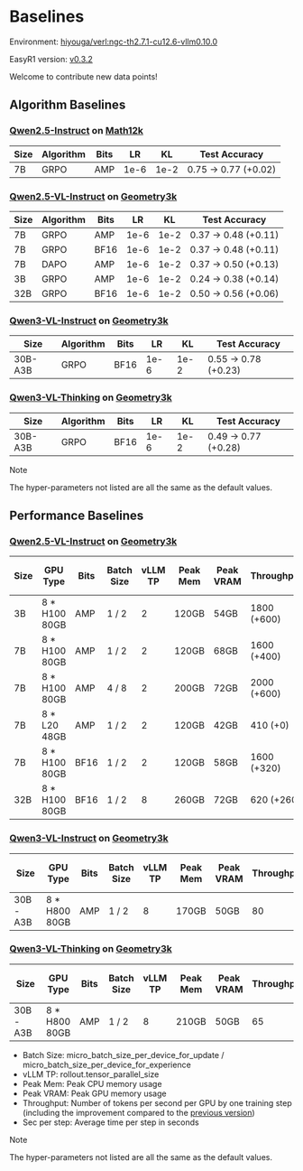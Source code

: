 # Baselines

Environment: [hiyouga/verl:ngc-th2.7.1-cu12.6-vllm0.10.0](https://hub.docker.com/layers/hiyouga/verl/ngc-th2.7.1-cu12.6-vllm0.10.0/images/sha256-cfc8c1ce3ea52dee0444f3e58e900d0b1d3b6b315deaf5f58c44b5fbb52fa989)

EasyR1 version: [v0.3.2](https://github.com/hiyouga/EasyR1/tree/v0.3.2)

Welcome to contribute new data points!

## Algorithm Baselines

### [Qwen2.5-Instruct](https://huggingface.co/Qwen/Qwen2.5-7B-Instruct) on [Math12k](https://huggingface.co/datasets/hiyouga/math12k)

| Size | Algorithm   | Bits | LR   | KL   | Test Accuracy        |
| ---- | ----------- | ---- | ---- | ---- | -------------------- |
| 7B   | GRPO        | AMP  | 1e-6 | 1e-2 | 0.75 -> 0.77 (+0.02) |

### [Qwen2.5-VL-Instruct](https://huggingface.co/Qwen/Qwen2.5-VL-7B-Instruct) on [Geometry3k](https://huggingface.co/datasets/hiyouga/geometry3k)

| Size | Algorithm   | Bits | LR   | KL   | Test Accuracy        |
| ---- | ----------- | ---- | ---- | ---- | -------------------- |
| 7B   | GRPO        | AMP  | 1e-6 | 1e-2 | 0.37 -> 0.48 (+0.11) |
| 7B   | GRPO        | BF16 | 1e-6 | 1e-2 | 0.37 -> 0.48 (+0.11) |
| 7B   | DAPO        | AMP  | 1e-6 | 1e-2 | 0.37 -> 0.50 (+0.13) |
| 3B   | GRPO        | AMP  | 1e-6 | 1e-2 | 0.24 -> 0.38 (+0.14) |
| 32B  | GRPO        | BF16 | 1e-6 | 1e-2 | 0.50 -> 0.56 (+0.06) |

### [Qwen3-VL-Instruct](https://huggingface.co/Qwen/Qwen3-VL-30B-A3B-Instruct) on [Geometry3k](https://huggingface.co/datasets/hiyouga/geometry3k)

|  Size   | Algorithm   | Bits | LR   | KL   | Test Accuracy        |
| ------- | ----------- | ---- | ---- | ---- | -------------------- |
| 30B-A3B | GRPO        | BF16 | 1e-6 | 1e-2 | 0.55 -> 0.78 (+0.23) |

### [Qwen3-VL-Thinking](https://huggingface.co/Qwen/Qwen3-VL-30B-A3B-Thinking) on [Geometry3k](https://huggingface.co/datasets/hiyouga/geometry3k)

|  Size   | Algorithm   | Bits | LR   | KL   | Test Accuracy        |
| ------- | ----------- | ---- | ---- | ---- | -------------------- |
| 30B-A3B | GRPO        | BF16 | 1e-6 | 1e-2 | 0.49 -> 0.77 (+0.28) |

> [!NOTE]
> The hyper-parameters not listed are all the same as the default values.

## Performance Baselines

### [Qwen2.5-VL-Instruct](https://huggingface.co/Qwen/Qwen2.5-VL-7B-Instruct) on [Geometry3k](https://huggingface.co/datasets/hiyouga/geometry3k)

| Size | GPU Type      | Bits | Batch Size | vLLM TP | Peak Mem | Peak VRAM | Throughput  | Sec per step | Actor MFU |
| ---- | ------------- | ---- | ---------- | ------- | -------- | --------- | ----------- | ------------ | --------- |
| 3B   | 8 * H100 80GB | AMP  | 1 / 2      | 2       | 120GB    | 54GB      | 1800 (+600) | 120s         | 8.1%      |
| 7B   | 8 * H100 80GB | AMP  | 1 / 2      | 2       | 120GB    | 68GB      | 1600 (+400) | 145s         | 16.0%     |
| 7B   | 8 * H100 80GB | AMP  | 4 / 8      | 2       | 200GB    | 72GB      | 2000 (+600) | 120s         | 23.2%     |
| 7B   | 8 * L20 48GB  | AMP  | 1 / 2      | 2       | 120GB    | 42GB      | 410  (+0)   | 580s         | 26.5%     |
| 7B   | 8 * H100 80GB | BF16 | 1 / 2      | 2       | 120GB    | 58GB      | 1600 (+320) | 145s         | 16.0%     |
| 32B  | 8 * H100 80GB | BF16 | 1 / 2      | 8       | 260GB    | 72GB      | 620  (+260) | 530s         | 25.8%     |

### [Qwen3-VL-Instruct](https://huggingface.co/Qwen/Qwen3-VL-30B-A3B-Instruct) on [Geometry3k](https://huggingface.co/datasets/hiyouga/geometry3k)

| Size    | GPU Type      | Bits | Batch Size | vLLM TP | Peak Mem | Peak VRAM | Throughput  | Sec per step | Actor MFU |
| ------- | ------------- | ---- | ---------- | ------- | -------- | --------- | ----------- | ------------ | --------- |
| 30B-A3B | 8 * H800 80GB | AMP  | 1 / 2      | 8       | 170GB    | 50GB      | 80          | 4600s        | 1.8%      |

### [Qwen3-VL-Thinking](https://huggingface.co/Qwen/Qwen3-VL-30B-A3B-Thinking) on [Geometry3k](https://huggingface.co/datasets/hiyouga/geometry3k)

| Size    | GPU Type      | Bits | Batch Size | vLLM TP | Peak Mem | Peak VRAM | Throughput  | Sec per step | Actor MFU |
| ------- | ------------- | ---- | ---------- | ------- | -------- | --------- | ----------- | ------------ | --------- |
| 30B-A3B | 8 * H800 80GB | AMP  | 1 / 2      | 8       | 210GB    | 50GB      | 65          | 8000s        | 1.4%      |

- Batch Size: micro_batch_size_per_device_for_update / micro_batch_size_per_device_for_experience
- vLLM TP: rollout.tensor_parallel_size
- Peak Mem: Peak CPU memory usage
- Peak VRAM: Peak GPU memory usage
- Throughput: Number of tokens per second per GPU by one training step (including the improvement compared to the [previous version](https://github.com/hiyouga/EasyR1/blob/v0.3.1/assets/baselines.md))
- Sec per step: Average time per step in seconds

> [!NOTE]
> The hyper-parameters not listed are all the same as the default values.
